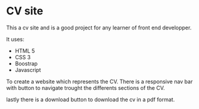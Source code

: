 # CV site

This a cv site and is a good project for any learner of front end developper. 

It uses:

- HTML 5
- CSS 3
- Boostrap 
- Javascript 

To create a website which represents the CV. There is a responsive nav bar with button to navigate trought the differents sections of the CV. 

lastly there is a download button to download the cv in a pdf format. 